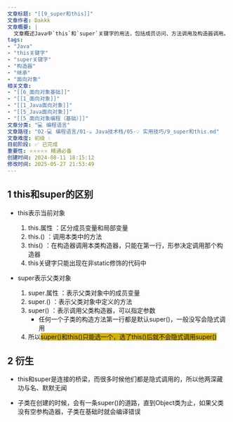 ```yaml
---
文章标题: "[[9_super和this]]" 
文章作者: Dakkk
文章概要: |
  文章概述Java中`this`和`super`关键字的用法，包括成员访问、方法调用及构造器调用。重点区分它们功能，强调`this()`与`super()`不能共存，并解释子类构造器如何隐式调用父类构造器直至`Object`类，及可能遇到的编译问题。
tags:
- "Java"
- "this关键字"
- "super关键字"
- "构造器"
- "继承"
- "面向对象"
相关文章:
- "[[6_面向对象基础]]"
- "[[1_面向对象]]"
- "[[1_Java面向对象]]"
- "[[5_Java面向对象]]"
- "[[5_面向对象编程（基础）]]"
文章分类: "💻 编程语言"
文章路径: "02-💻 编程语言/01-☕ Java技术栈/05-💡 实用技巧/9_super和this.md"
文章难度: 初级 💧
目前阶段: ✅ 已完成
重要性: ⭐⭐⭐⭐⭐ 精通必备
创建时间: 2024-08-11 18:15:12
修改时间: 2025-05-27 21:53:49
---
```


## 1 this和super的区别

- this表示当前对象
	1. this.属性 ：区分成员变量和局部变量
	2. this.()     ：调用本类中的方法
	3. this()      ：在构造器调用本类构造器，只能在第一行，形参决定调用那个构造器
	4. this关键字只能出现在非static修饰的代码中

- super表示父类对象
	1. super.属性 ：表示父类对象中的成员变量
	2. super.()     ：表示父类对象中定义的方法
	3. super()      ：表示调用父类构造器，可以指定参数
		- 任何一个子类的构造方法第一行都是默认super()，一般没写会隐式调用
	4. 所以<span style="background:#d4b106">super()和this()只能选一个，选了this()后就不会隐式调用super()</span>

## 2 衍生

- this和super是连接的桥梁，而很多时候他们都是隐式调用的，所以他两深藏功与名、默默无闻

- 子类在创建的时候，会有一条super()的道路，直到Object类为止，如果父类没有空参构造器，子类在基础时就会编译错误